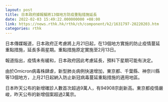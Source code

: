 ```yaml
---
layout: post
title: 日本政府據報擬將13個地方防疫重點措施延長
date: 2022-02-03 15:49:22.000000000 +08:00
link: https://news.rthk.hk/rthk/ch/component/k2/1631797-20220203.htm
categories: rthk
---
```


日本傳媒報道，日本政府正考慮將上月21日起，在13個地方實施的防止疫情蔓延重點措施，延長多兩星期。重點措施原定實施至2月13日。

報道指出，疫情未有緩和，日本政府因此考慮延長，預料下星期可能有決定。

由於Omicron病毒株肆虐，新型肺炎病例快速增加，東京都、千葉縣、神奈川縣等13個地方，上月21日起納入防止新冠病毒蔓延重點措施的適用地區。

日本昨天公布的新增確診人數首次超過9萬人，有94908宗創新高。東京都疫情嚴峻，昨天公布的新增個案超過2萬宗。
